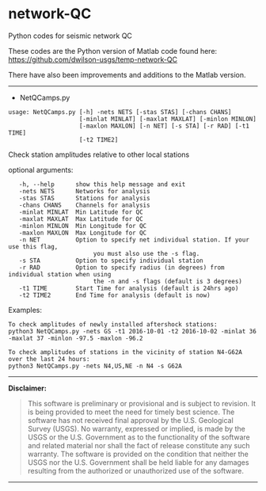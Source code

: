 # network-QC
Python codes for seismic network QC

These codes are the Python version of Matlab code found here:
https://github.com/dwilson-usgs/temp-network-QC

There have also been improvements and additions to the Matlab version.

---------------------------------------------------------
* NetQCamps.py
```
usage: NetQCamps.py [-h] -nets NETS [-stas STAS] [-chans CHANS]
                    [-minlat MINLAT] [-maxlat MAXLAT] [-minlon MINLON]
                    [-maxlon MAXLON] [-n NET] [-s STA] [-r RAD] [-t1 TIME]
                    [-t2 TIME2]
```
Check station amplitudes relative to other local stations

optional arguments:
```
   -h, --help      show this help message and exit
   -nets NETS      Networks for analysis
   -stas STAS      Stations for analysis
   -chans CHANS    Channels for analysis
   -minlat MINLAT  Min Latitude for QC
   -maxlat MAXLAT  Max Latitude for QC
   -minlon MINLON  Min Longitude for QC
   -maxlon MAXLON  Max Longitude for QC
   -n NET          Option to specify net individual station. If your use this flag,
                        you must also use the -s flag.
   -s STA          Option to specify individual station
   -r RAD          Option to specify radius (in degrees) from individual station when using
                        the -n and -s flags (default is 3 degrees)
   -t1 TIME        Start Time for analysis (default is 24hrs ago)
   -t2 TIME2       End Time for analysis (default is now)
```
Examples:

    To check amplitudes of newly installed aftershock stations:
    python3 NetQCamps.py -nets GS -t1 2016-10-01 -t2 2016-10-02 -minlat 36 -maxlat 37 -minlon -97.5 -maxlon -96.2

    To check amplitudes of stations in the vicinity of station N4-G62A over the last 24 hours:
    python3 NetQCamps.py -nets N4,US,NE -n N4 -s G62A

---------------------------------------------------------

**Disclaimer:**

>This software is preliminary or provisional and is subject to revision. It is 
being provided to meet the need for timely best science. The software has not 
received final approval by the U.S. Geological Survey (USGS). No warranty, 
expressed or implied, is made by the USGS or the U.S. Government as to the 
functionality of the software and related material nor shall the fact of release 
constitute any such warranty. The software is provided on the condition that 
neither the USGS nor the U.S. Government shall be held liable for any damages 
resulting from the authorized or unauthorized use of the software.

---------------------------------------------------------
